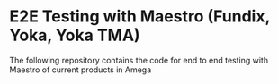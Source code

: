 # E2E Testing with Maestro (Fundix, Yoka, Yoka TMA)

The following repository contains the code for end to end testing with Maestro of current products in Amega
